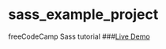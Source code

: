 # sass_example_project
freeCodeCamp Sass tutorial
###[Live Demo](https://simplypurr.github.io/sass_example_project/dist/)
